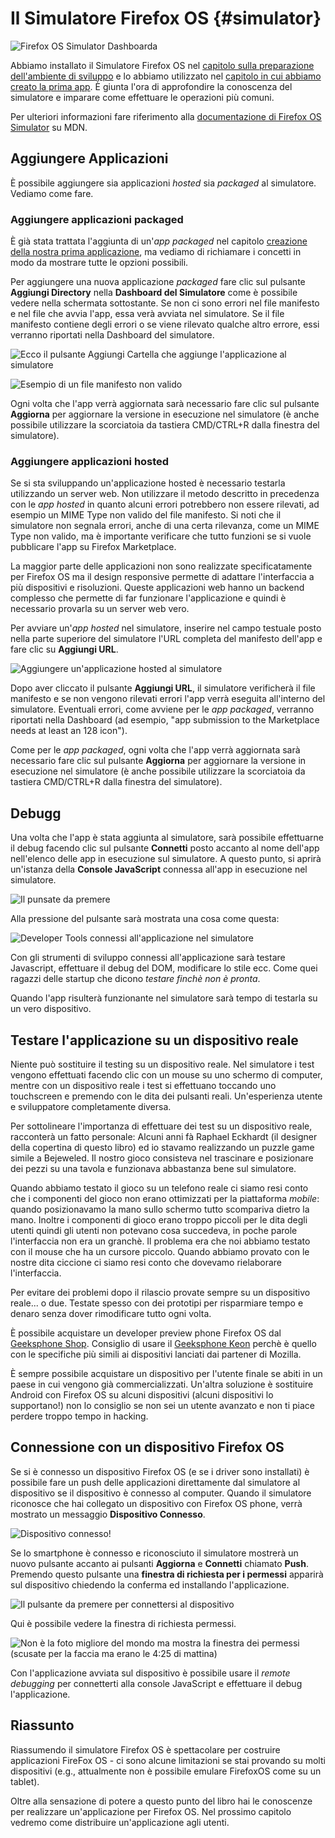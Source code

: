 # Il Simulatore Firefox OS {#simulator}

![Firefox OS Simulator Dashboard](images/originals/simulator-dashboard.png)a

Abbiamo installato il Simulatore Firefox OS nel [capitolo sulla preparazione dell'ambiente di sviluppo](#setup) e lo abbiamo utilizzato nel [capitolo in cui abbiamo creato la prima app](#firstapp). È giunta l'ora di approfondire la conoscenza del simulatore e imparare come effettuare le operazioni più comuni.

Per ulteriori informazioni fare riferimento alla [documentazione di Firefox OS Simulator](https://developer.mozilla.org/en-US/docs/Tools/Firefox_OS_Simulator) su MDN.

## Aggiungere Applicazioni

È possibile aggiungere sia applicazioni *hosted* sia *packaged* al simulatore. Vediamo come fare.

### Aggiungere applicazioni packaged

È già stata trattata l'aggiunta di un'*app packaged* nel capitolo [creazione della nostra prima applicazione](#firstapp), ma vediamo di richiamare i concetti in modo da mostrare tutte le opzioni possibili.

Per aggiungere una nuova applicazione *packaged* fare clic sul pulsante **Aggiungi Directory** nella **Dashboard del Simulatore** come è possibile vedere nella schermata sottostante. Se non ci sono errori nel file manifesto e nel file che avvia l'app, essa verà avviata nel simulatore. Se il file manifesto contiene degli errori o se viene rilevato qualche altro errore, essi verranno riportati nella Dashboard del simulatore. 

![Ecco il pulsante *Aggiungi Cartella* che aggiunge l'applicazione al simulatore](images/originals/simulator-add-directory.png)



![Esempio di un file manifesto non valido](images/originals/simulator-invalid-manifest.png)

Ogni volta che l'app verrà aggiornata sarà necessario fare clic sul pulsante **Aggiorna** per aggiornare la versione in esecuzione nel simulatore (è anche possibile utilizzare la scorciatoia da tastiera CMD/CTRL+R dalla finestra del simulatore).

### Aggiungere applicazioni hosted

Se si sta sviluppando un'applicazione hosted è necessario testarla utilizzando un server web. Non utilizzare il metodo descritto in precedenza con le *app hosted* in quanto alcuni errori potrebbero non essere rilevati, ad esempio un MIME Type non valido del file manifesto. Si noti che il simulatore non segnala errori, anche di una certa rilevanza, come un MIME Type non valido, ma è importante verificare che tutto funzioni se si vuole pubblicare l'app su Firefox Marketplace.

La maggior parte delle applicazioni non sono realizzate specificatamente per Firefox OS ma il design responsive permette  di adattare l'interfaccia a più dispositivi e risoluzioni. Queste applicazioni web hanno un backend complesso che permette di far funzionare l'applicazione e quindi è necessario provarla su un server web vero. 

Per avviare un'*app hosted* nel simulatore, inserire nel campo testuale posto nella parte superiore del simulatore l'URL completa del manifesto dell'app e fare clic su **Aggiungi URL**.

![Aggiungere un'applicazione hosted al simulatore](images/originals/simulator-add-url.png)

Dopo aver cliccato il pulsante **Aggiungi URL**, il simulatore verificherà il file manifesto e se non vengono rilevati errori l'app verrà eseguita all'interno del simulatore. Eventuali errori, come avviene per le *app packaged*, verranno riportati nella Dashboard (ad esempio, "app submission to the Marketplace needs at least an 128 icon").

Come per le *app packaged*, ogni volta che l'app verrà aggiornata sarà necessario fare clic sul pulsante **Aggiorna** per aggiornare la versione in esecuzione nel simulatore (è anche possibile utilizzare la scorciatoia da tastiera CMD/CTRL+R dalla finestra del simulatore).

## Debugg

Una volta che l'app è stata aggiunta al simulatore, sarà possibile effettuarne il debug facendo clic sul pulsante **Connetti** posto accanto al nome dell'app nell'elenco delle app in esecuzione sul simulatore. A questo punto, si aprirà un'istanza della **Console JavaScript** connessa all'app in esecuzione nel simulatore.

![Il punsate da premere](images/originals/simulator-press-connect.png)

Alla pressione del pulsante sarà mostrata una cosa come questa:

![Developer Tools connessi all'applicazione nel simulatore](images/originals/simulator-connected.png)

Con gli strumenti di sviluppo connessi all'applicazione sarà testare Javascript, effettuare il debug del DOM, modificare lo stile ecc. Come quei ragazzi delle startup che dicono *testare finchè non è pronta*.

Quando l'app risulterà funzionante nel simulatore sarà tempo di testarla su un vero dispositivo.

## Testare l'applicazione su un dispositivo reale

Niente può sostituire il testing su un dispositivo reale. Nel simulatore i test vengono effettuati facendo clic con un mouse su uno schermo di computer, mentre con un dispositivo reale i test si effettuano toccando uno touchscreen e premendo con le dita dei pulsanti reali.  Un'esperienza utente e sviluppatore completamente diversa.

Per sottolineare l'importanza di effettuare dei test su un dispositivo reale, racconterà un fatto personale: Alcuni anni fà Raphael Eckhardt  (il designer della copertina di questo libro) ed io stavamo realizzando un puzzle game simile a  Bejeweled. Il nostro gioco consisteva nel trascinare e posizionare dei pezzi su una tavola e funzionava abbastanza bene sul simulatore. 

Quando abbiamo testato il gioco su un telefono reale ci siamo resi conto che i componenti del gioco non erano ottimizzati per la piattaforma *mobile*: quando posizionavamo la mano sullo schermo tutto scompariva dietro la mano. Inoltre i componenti di gioco erano troppo piccoli per le dita degli utenti quindi gli utenti non potevano cosa succedeva, in poche parole l'interfaccia non era un granchè. Il problema era che noi abbiamo testato con il mouse che ha un cursore piccolo. Quando abbiamo provato con le nostre dita ciccione ci siamo resi conto che dovevamo rielaborare l'interfaccia.  

Per evitare dei problemi dopo il rilascio provate sempre su un dispositivo reale... o due. Testate spesso con dei prototipi per risparmiare tempo e denaro senza dover rimodificare tutto ogni volta. 

È possibile acquistare un developer preview phone Firefox OS dal [Geeksphone Shop](http://shop.geeksphone.com/en/). Consiglio di usare il [Geeksphone Keon](http://www.geeksphone.com/) perchè è quello con le specifiche più simili ai dispositivi lanciati dai partener di Mozilla.  

È sempre possibile acquistare un dispositivo per l'utente finale se abiti in un paese in cui vengono già commercializzati. Un'altra soluzione è sostituire Android con Firefox OS su alcuni dispositivi (alcuni dispositivi lo supportano!) non lo consiglio se non sei un utente avanzato e non ti piace perdere troppo tempo in hacking.  

## Connessione con un dispositivo Firefox OS

Se si è connesso un dispositivo Firefox OS (e se i driver sono installati) è possibile fare un push delle applicazioni direttamente dal simulatore al dispositivo se il dispositivo è connesso al computer. Quando il simulatore riconosce che hai collegato un dispositivo con Firefox OS phone, verrà mostrato un messaggio **Dispositivo Connesso**.

![Dispositivo connesso!](images/originals/simulator-device-connected.png)

Se lo smartphone è connesso e riconosciuto il simulatore mostrerà un nuovo pulsante accanto ai pulsanti **Aggiorna** e **Connetti** chiamato **Push**. Premendo questo pulsante una **finestra di richiesta per i permessi** apparirà sul dispositivo chiedendo la conferma ed installando l'applicazione.

![Il pulsante da premere per connettersi al dispositivo](images/originals/simulator-press-push.png)

Qui è possibile vedere la finestra di richiesta permessi.

![Non è la foto migliore del mondo ma mostra la finestra dei permessi (scusate per la faccia ma erano le 4:25 di mattina)](images/originals/simulator-remote-push.jpg)

Con l'applicazione avviata sul dispositivo è possibile usare il *remote debugging* per connetterti alla console JavaScript e effettuare il debug l'applicazione.

## Riassunto

Riassumendo il simulatore Firefox OS è spettacolare per costruire applicazioni FireFox OS - ci sono alcune limitazioni se stai provando su molti dispositivi (e.g., attualmente non è possibile emulare FirefoxOS come su un tablet). 

Oltre alla sensazione di potere a questo punto del libro hai le conoscenze per realizzare un'applicazione per Firefox OS. Nel prossimo capitolo vedremo come distribuire un'applicazione agli utenti.
